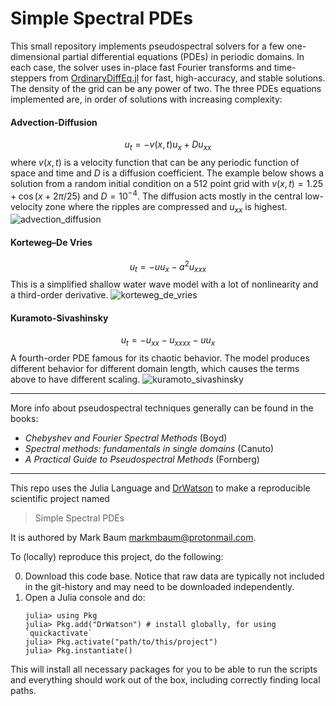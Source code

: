 
# Simple Spectral PDEs

This small repository implements pseudospectral solvers for a few one-dimensional partial differential equations (PDEs) in periodic domains. In each case, the solver uses in-place fast Fourier transforms and time-steppers from [OrdinaryDiffEq.jl](https://diffeq.sciml.ai/stable/solvers/ode_solve/) for fast, high-accuracy, and stable solutions. The density of the grid can be any power of two. The three PDEs equations implemented are, in order of solutions with increasing complexity:

#### Advection-Diffusion
$$ u_t = -v(x,t)u_x + D u_{xx} $$
where $v(x,t)$ is a velocity function that can be any periodic function of space and time and $D$ is a diffusion coefficient. The example below shows a solution from a random initial condition on a 512 point grid with $v(x,t)=1.25 + \cos(x + 2\pi/25)$ and $D=10^{-4}$. The diffusion acts mostly in the central low-velocity zone where the ripples are compressed and $u_{xx}$ is highest.
![advection_diffusion](mov/advection_diffusion.gif)

#### Korteweg–De Vries 
$$ u_t = -u u_x - a^2u_{xxx} $$
This is a simplified shallow water wave model with a lot of nonlinearity and a third-order derivative.
![korteweg_de_vries](mov/korteweg_de_vries.gif)

#### Kuramoto-Sivashinsky
$$ u_t = -u_{xx} - u_{xxxx} - u u_{x} $$
A fourth-order PDE famous for its chaotic behavior. The model produces different behavior for different domain length, which causes the terms above to have different scaling.
![kuramoto_sivashinsky](mov/kuramoto_sivashinsky.gif)

--------

More info about pseudospectral techniques generally can be found in the books:
* *Chebyshev and Fourier Spectral Methods* (Boyd)
* *Spectral methods: fundamentals in single domains* (Canuto)
* *A Practical Guide to Pseudospectral Methods* (Fornberg)

--------

This repo uses the Julia Language and [DrWatson](https://juliadynamics.github.io/DrWatson.jl/stable/)
to make a reproducible scientific project named
> Simple Spectral PDEs

It is authored by Mark Baum <markmbaum@protonmail.com>.

To (locally) reproduce this project, do the following:

0. Download this code base. Notice that raw data are typically not included in the git-history and may need to be downloaded independently.
1. Open a Julia console and do:
   ```
   julia> using Pkg
   julia> Pkg.add("DrWatson") # install globally, for using `quickactivate`
   julia> Pkg.activate("path/to/this/project")
   julia> Pkg.instantiate()
   ```

This will install all necessary packages for you to be able to run the scripts and everything should work out of the box, including correctly finding local paths.
